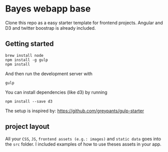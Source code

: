 # Bayes webapp base

Clone this repo as a easy starter template for frontend projects. Angular and D3 and twitter boostrap is already included.

## Getting started

    brew install node
    npm install -g gulp
    npm install

And then run the development server with

    gulp

You can install dependencies (like d3) by running

    npm install --save d3

The setup is inspired by: https://github.com/greypants/gulp-starter


## project layout

All your `CSS`, `JS`, `frontend assets (e.g.: images)` and `static data` goes into the `src` folder. I included examples of how to use theses assets in your app.